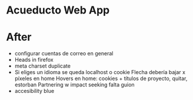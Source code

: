 # Acueducto Web App

# After

- configurar cuentas de correo en general
- Heads in firefox
- meta charset duplicate
- Si eliges un idioma se queda localhost o cookie
  Flecha debería bajar x píxeles en home
  Hovers en home: cookies + títulos de proyecto, quitar, estorban
  Partnering w impact seeking falta guion
- accesibility blue
